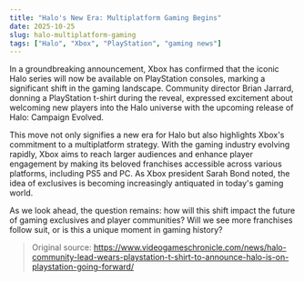 ```yaml
---
title: "Halo's New Era: Multiplatform Gaming Begins"
date: 2025-10-25
slug: halo-multiplatform-gaming
tags: ["Halo", "Xbox", "PlayStation", "gaming news"]
---
```


In a groundbreaking announcement, Xbox has confirmed that the iconic Halo series will now be available on PlayStation consoles, marking a significant shift in the gaming landscape. Community director Brian Jarrard, donning a PlayStation t-shirt during the reveal, expressed excitement about welcoming new players into the Halo universe with the upcoming release of Halo: Campaign Evolved.

This move not only signifies a new era for Halo but also highlights Xbox's commitment to a multiplatform strategy. With the gaming industry evolving rapidly, Xbox aims to reach larger audiences and enhance player engagement by making its beloved franchises accessible across various platforms, including PS5 and PC. As Xbox president Sarah Bond noted, the idea of exclusives is becoming increasingly antiquated in today's gaming world.

As we look ahead, the question remains: how will this shift impact the future of gaming exclusives and player communities? Will we see more franchises follow suit, or is this a unique moment in gaming history? 

> Original source: https://www.videogameschronicle.com/news/halo-community-lead-wears-playstation-t-shirt-to-announce-halo-is-on-playstation-going-forward/